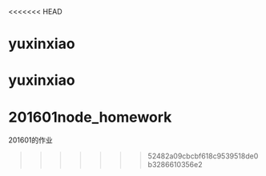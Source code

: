 <<<<<<< HEAD
# yuxinxiao
yuxinxiao
=======
# 201601node_homework
201601的作业 
>>>>>>> 52482a09cbcbf618c9539518de0b3286610356e2
